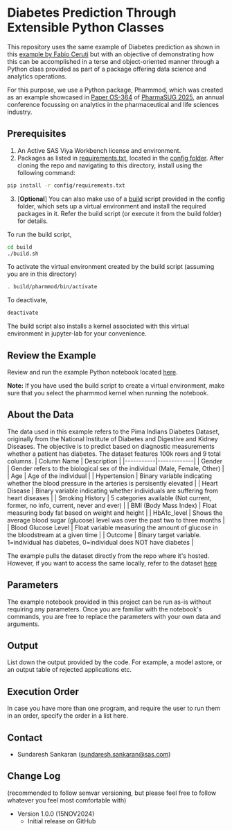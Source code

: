 # Diabetes Prediction Through Extensible Python Classes

This repository uses the same example of Diabetes prediction as shown in this [example by Fabio Ceruti](../diabetes-prediction-through-synthetic-data/) but with an objective of demonstrating how this can be accomplished in a terse and object-oriented manner through a Python class provided as part of a package offering data science and analytics operations.

For this purpose, we use a Python package, Pharmmod, which was created as an example showcased in [Paper OS-364](https://pharmasug.org/conferences/pharmasug-2025-us/paper-presentations/#OS-364) of [PharmaSUG 2025](https://pharmasug.org/conferences/pharmasug-2025-us/), an annual conference focussing on analytics in the pharmaceutical and life sciences industry.


## Prerequisites

1. An Active SAS Viya Workbench license and environment.
2. Packages as listed in [requirements.txt](./config/requirements.txt), located in the [config folder](./config/).  After cloning the repo and navigating to this directory, install using the following command:

```bash
pip install -r config/requirements.txt
```
3. [**Optional**] You can also make use of a [build](./config/build.sh) script provided in the config folder, which sets up a virtual environment and install the required packages in it.  Refer the build script (or execute it from the build folder) for details.  

To run the build script,
```bash
cd build
./build.sh
```

To activate the virtual environment created by the build script (assuming you are in this directory)

```bash
. build/pharmmod/bin/activate
```

To deactivate,

```bash
deactivate
```
The build script also installs a kernel associated with this virtual environment in jupyter-lab for your convenience.

## Review the Example

Review and run the example Python notebook located [here](./python/Diabetes_Prediction_Extensible_Classes.ipynb). 

**Note:** If you have used the build script to create a virtual environment, make sure that you select the pharmmod kernel when running the notebook.

## About the Data
The data used in this example refers to the Pima Indians Diabetes Dataset, originally from the National Institute of Diabetes and Digestive and Kidney Diseases. The objective is to predict based on diagnostic measurements whether a patient has diabetes. The dataset features 100k rows and 9 total columns.
| Column Name | Description | 
|-----------|-------------|
| Gender | Gender refers to the biological sex of the individual (Male, Female, Other) |
| Age | Age of the individual |
| Hypertension | Binary variable indicating whether the blood pressure in the arteries is persisently elevated |
| Heart Disease | Binary variable indicating whether individuals are suffering from heart diseases |
| Smoking History | 5 categories available (Not current, former, no info, current, never and ever) |
| BMI (Body Mass Index) | Float measuring body fat based on weight and height |
| HbA1c_level |  Shows the average blood sugar (glucose) level was over the past two to three months |
| Blood Glucose Level | Float variable measuring the amount of glucose in the bloodstream at a given time |
| Outcome | Binary target variable. 1=individual has diabetes, 0=individual does NOT have diabetes |

The example pulls the dataset directly from the repo where it's hosted.  However, if you want to access the same locally, refer to the dataset [here](../diabetes-prediction-through-synthetic-data/data/)

## Parameters 
The example notebook provided in this project can be run as-is without requiring any parameters.  Once you are familiar with the notebook's commands, you are free to replace the parameters with your own data and arguments.


## Output
List down the output provided by the code.  For example, a model astore, or an output table of rejected applications etc.

## Execution Order
In case you have more than one program, and require the user to run them in an order, specify the order in a list here.

## Contact
  - Sundaresh Sankaran (sundaresh.sankaran@sas.com)

## Change Log

(recommended to follow semvar versioning, but please feel free to follow whatever you feel most comfortable with)

- Version 1.0.0 (15NOV2024)
  - Initial release on GitHub
 
    
